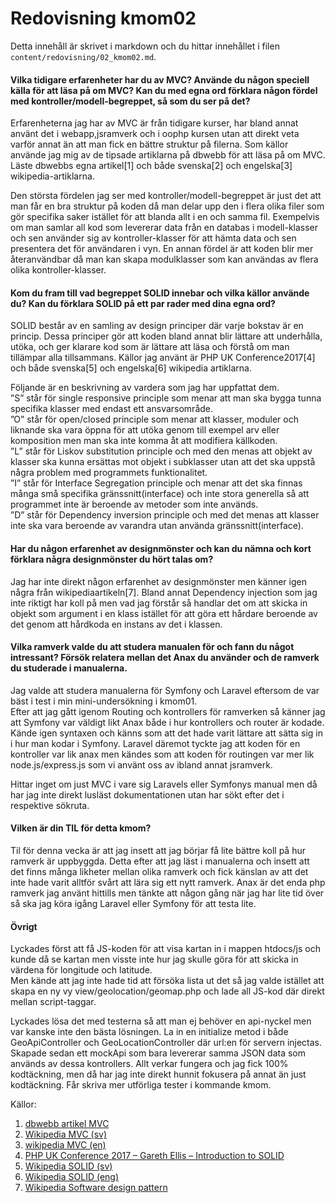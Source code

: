 ---
---
Redovisning kmom02
=========================

Detta innehåll är skrivet i markdown och du hittar innehållet i filen `content/redovisning/02_kmom02.md`.

#### Vilka tidigare erfarenheter har du av MVC? Använde du någon speciell källa för att läsa på om MVC? Kan du med egna ord förklara någon fördel med kontroller/modell-begreppet, så som du ser på det?
Erfarenheterna jag har av MVC är från tidigare kurser, har bland annat använt det i webapp,jsramverk och i oophp kursen utan att direkt veta varför annat än att man fick en bättre struktur på filerna.
Som källor använde jag mig av de tipsade artiklarna på dbwebb för att läsa på om MVC. Läste dbwebbs egna artikel[1] och både svenska[2] och engelska[3] wikipedia-artiklarna.

Den största fördelen jag ser med kontroller/modell-begreppet är just det att man får en bra struktur på koden då man delar upp den i flera olika filer som gör specifika saker istället för att blanda allt i en och samma fil. Exempelvis om man samlar all kod som levererar data från en databas i modell-klasser och sen använder sig av kontroller-klasser för att hämta data och sen presentera det för användaren i vyn.
En annan fördel är att koden blir mer återanvändbar då man kan skapa modulklasser som kan användas av flera olika kontroller-klasser.

#### Kom du fram till vad begreppet SOLID innebar och vilka källor använde du? Kan du förklara SOLID på ett par rader med dina egna ord?
SOLID består av en samling av design principer där varje bokstav är en princip. Dessa principer gör att koden bland annat blir lättare att underhålla, utöka, och ger klarare kod som är lättare att läsa och förstå om man tillämpar alla tillsammans.
Källor jag använt är PHP UK Conference2017[4] och både svenska[5] och engelska[6] wikipedia artiklarna.

Följande är en beskrivning av vardera som jag har uppfattat dem.  
”S” står för single responsive principle som menar att man ska bygga tunna specifika klasser med endast ett ansvarsområde.  
”O” står för open/closed principle som menar att klasser, moduler och liknande ska vara öppna för att utöka genom till exempel arv eller komposition men man ska inte komma åt att modifiera källkoden.  
”L” står för Liskov substitution principle och med den menas att objekt av klasser ska kunna ersättas mot objekt i subklasser utan att det ska uppstå några problem med programmets funktionalitet.  
”I” står för Interface Segregation principle och menar att det ska finnas många små specifika gränssnitt(interface) och inte stora generella så att programmet inte är beroende av metoder som inte används.  
”D” står för Dependency inversion principle och med det menas att klasser inte ska vara beroende av varandra utan använda gränssnitt(interface).  

#### Har du någon erfarenhet av designmönster och kan du nämna och kort förklara några designmönster du hört talas om?
Jag har inte direkt någon erfarenhet av designmönster men känner igen några från wikipediaartikeln[7]. Bland annat Dependency injection som jag inte riktigt har koll på men vad jag förstår så handlar det om att skicka in objekt som argument i en klass istället för att göra ett hårdare beroende av det genom att hårdkoda en instans av det i klassen.

#### Vilka ramverk valde du att studera manualen för och fann du något intressant? Försök relatera mellan det Anax du använder och de ramverk du studerade i manualerna.
Jag valde att studera manualerna för Symfony och Laravel eftersom de var bäst i test i min mini-undersökning i kmom01.  
Efter att jag gått igenom Routing och kontrollers för ramverken så känner jag att Symfony var väldigt likt Anax både i hur kontrollers och router är kodade. Kände igen syntaxen och känns som att det hade varit lättare att sätta sig in i hur man kodar i Symfony. Laravel däremot tyckte jag att koden för en kontroller var lik anax men kändes som att koden för routingen var mer lik node.js/express.js som vi använt oss av ibland annat jsramverk.

Hittar inget om just MVC i vare sig Laravels eller Symfonys manual men då har jag inte direkt lusläst dokumentationen utan har sökt efter det i respektive sökruta.
#### Vilken är din TIL för detta kmom?
Til för denna vecka är att jag insett att jag börjar få lite bättre koll på hur ramverk är uppbyggda. Detta efter att jag läst i manualerna och insett att det finns många likheter mellan olika ramverk och fick känslan av att det inte hade varit alltför svårt att lära sig ett nytt ramverk.
Anax är det enda php ramverk jag använt hittills men tänkte att någon gång när jag har lite tid över så ska jag köra igång Laravel eller Symfony för att testa lite.

#### Övrigt
Lyckades först att få JS-koden för att visa kartan in i mappen htdocs/js och kunde då se kartan men visste inte hur jag skulle göra för att skicka in värdena för longitude och latitude.  
Men kände att jag inte hade tid att försöka lista ut det så jag valde istället att skapa en ny vy view/geolocation/geomap.php och lade all JS-kod där direkt mellan script-taggar.

Lyckades lösa det med testerna så att man ej behöver en api-nyckel men var kanske inte den bästa lösningen. La in en initialize metod i både GeoApiController och GeoLocationController där url:en för servern injectas. Skapade sedan ett mockApi som bara levererar samma JSON data som används av dessa kontrollers. Allt verkar fungera och jag fick 100% kodtäckning, men då har jag inte direkt hunnit fokusera på annat än just kodtäckning. Får skriva mer utförliga tester i kommande kmom.

Källor:  
1.	[dbwebb artikel MVC](https://dbwebb.se/kunskap/php-baserade-och-mvc-inspirerade-ramverk-vad-betyder-det)  
2.	[Wikipedia MVC (sv)]( https://sv.wikipedia.org/wiki/Model-View-Controller)  
3.	[wikipedia MVC (en)](  https://en.wikipedia.org/wiki/Model-View-Controller )  
4.	[PHP UK Conference 2017 – Gareth Ellis – Introduction to SOLID]( https://www.youtube.com/watch?v=86Tt2pW9pv4)  
5.	[Wikipedia SOLID (sv)]( https://sv.wikipedia.org/wiki/SOLID)  
6.	[Wikipedia SOLID (eng)]( https://en.wikipedia.org/wiki/SOLID_%28object-oriented_design%29)  
7.	[Wikipedia Software design pattern]( https://en.wikipedia.org/wiki/Software_design_pattern)  
